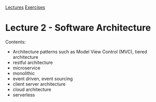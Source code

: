 [Lectures](../../README.md#school-lectures)
[Exercises](./exercise/README.md)

# Lecture 2 - Software Architecture

Contents:
- Architecture patterns such as Model View Control (MVC), tiered architecture
- restful architecture
- microservice
- monolithic 
- event driven, event sourcing
- client server architecture
- cloud architecture
- serverless
